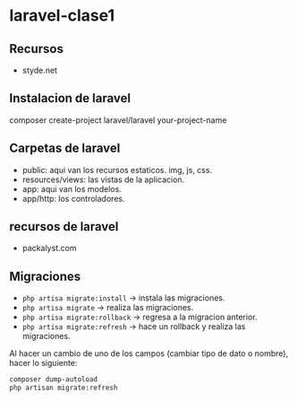 # laravel-clase1

## Recursos
- styde.net

## Instalacion de laravel 

composer create-project laravel/laravel your-project-name

## Carpetas de laravel

- public: aqui van los recursos estaticos. img, js, css.
- resources/views: las vistas de la aplicacion.
- app: aqui van los modelos.
- app/http: los controladores.

## recursos de laravel

- packalyst.com

## Migraciones

- `php artisa migrate:install` 	-> instala las migraciones.
- `php artisa migrate` 			-> realiza las migraciones.
- `php artisa migrate:rollback` -> regresa a la migracion anterior.
- `php artisa migrate:refresh` 	-> hace un rollback y realiza las migraciones.

Al hacer un cambio de uno de los campos (cambiar tipo de dato o nombre), hacer lo siguiente:
```bash
composer dump-autoload
php artisan migrate:refresh
```